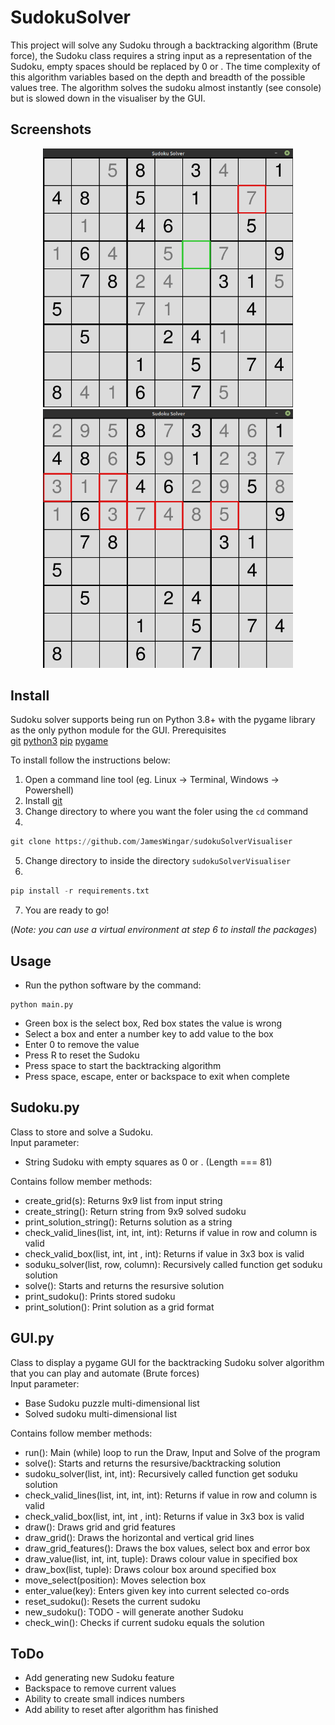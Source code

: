 # SudokuSolver
This project will solve any Sudoku through a backtracking algorithm (Brute force), the Sudoku class requires a string input as a representation of the Sudoku, empty spaces should be replaced by 0 or . The time complexity of this algorithm variables based on the depth and breadth of the possible values tree. The algorithm solves the sudoku almost instantly (see console) but is slowed down in the visualiser by the GUI.
## Screenshots
<p align="center">
  <img src="https://github.com/JamesWingar/sudokuSolverVisualiser/blob/master/src/playing-sudoku.png" width="400">
  <img src="https://github.com/JamesWingar/sudokuSolverVisualiser/blob/master/src/solving-sudoku.png" width="400">
</p>

## Install
Sudoku solver supports being run on Python 3.8+ with the pygame library as the only python module for the GUI. 
Prerequisites    
 [git](https://git-scm.com/downloads)     [python3](https://www.python.org/download/releases/3.0/)     [pip](https://pypi.org/project/pip/)     [pygame](https://www.pygame.org/)

To install follow the instructions below:
1. Open a command line tool (eg. Linux -> Terminal, Windows -> Powershell)
2. Install [git](https://git-scm.com/downloads)
3. Change directory to where you want the foler using the `cd` command
4. 
```python
git clone https://github.com/JamesWingar/sudokuSolverVisualiser
```
5. Change directory to inside the directory `sudokuSolverVisualiser`
6. 
```python
pip install -r requirements.txt
```
7. You are ready to go!

(*Note: you can use a virtual environment at step 6 to install the packages*)

## Usage
* Run the python software by the command:
```
python main.py
```
* Green box is the select box, Red box states the value is wrong
* Select a box and enter a number key to add value to the box
* Enter 0 to remove the value
* Press R to reset the Sudoku
* Press space to start the backtracking algorithm
* Press space, escape, enter or backspace to exit when complete

## Sudoku.py
Class to store and solve a Sudoku.  
Input parameter:  
* String Sudoku with empty squares as 0 or . (Length === 81)  

Contains follow member methods:  
* create_grid(s): Returns 9x9 list from input string
* create_string(): Return string from 9x9 solved sudoku
* print_solution_string(): Returns solution as a string
* check_valid_lines(list, int, int, int): Returns if value in row and column is valid
* check_valid_box(list, int, int , int): Returns if value in 3x3 box is valid
* soduku_solver(list, row, column): Recursively called function get soduku solution
* solve(): Starts and returns the resursive solution
* print_sudoku(): Prints stored sudoku
* print_solution(): Print solution as a grid format

## GUI.py
Class to display a pygame GUI for the backtracking Sudoku solver algorithm that you can play and automate (Brute forces)  
Input parameter:  
* Base Sudoku puzzle multi-dimensional list  
* Solved sudoku multi-dimensional list  

Contains follow member methods:   
* run(): Main (while) loop to run the Draw, Input and Solve of the program   
* solve(): Starts and returns the resursive/backtracking solution  
* sudoku_solver(list, int, int): Recursively called function get soduku solution
* check_valid_lines(list, int, int, int): Returns if value in row and column is valid
* check_valid_box(list, int, int , int): Returns if value in 3x3 box is valid
* draw(): Draws grid and grid features
* draw_grid(): Draws the horizontal and vertical grid lines
* draw_grid_features(): Draws the box values, select box and error box
* draw_value(list, int, int, tuple): Draws colour value in specified box
* draw_box(list, tuple): Draws colour box around specified box
* move_select(position): Moves selection box
* enter_value(key): Enters given key into current selected co-ords
* reset_sudoku(): Resets the current sudoku
* new_sudoku(): TODO - will generate another Sudoku
* check_win(): Checks if current sudoku equals the solution

## ToDo
* Add generating new Sudoku feature
* Backspace to remove current values
* Ability to create small indices numbers
* Add ability to reset after algorithm has finished
